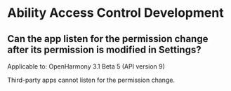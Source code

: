# Ability Access Control Development

## Can the app listen for the permission change after its permission is modified in Settings?

Applicable to: OpenHarmony 3.1 Beta 5 (API version 9)

Third-party apps cannot listen for the permission change.
